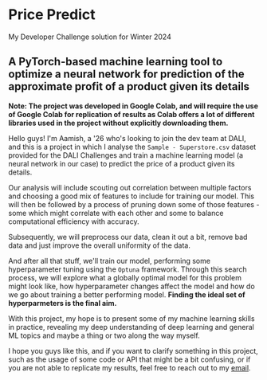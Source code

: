 # Price Predict
My Developer Challenge solution for Winter 2024

## A PyTorch-based machine learning tool to optimize a neural network for prediction of the approximate profit of a product given its details

**Note: The project was developed in Google Colab, and will require the use of Google Colab for replication of results as Colab offers a lot of different libraries used in the project without explicitly downloading them.**

Hello guys! I'm Aamish, a '26 who's looking to join the dev team at DALI, and this is a project in which I analyse the `Sample - Superstore.csv` dataset provided for the DALI Challenges and train a machine learning model (a neural network in our case) to predict the price of a product given its details.

Our analysis will include scouting out correlation between multiple factors and choosing a good mix of features to include for training our model. This will then be followed by a process of pruning down some of those features - some which might correlate with each other and some to balance computational efficiency with accuracy.

Subsequently, we will preprocess our data, clean it out a bit, remove bad data and just improve the overall uniformity of the data.

And after all that stuff, we'll train our model, performing some hyperparameter tuning using the `Optuna` framework. Through this search process, we will explore what a globally optimal model for this problem might look like, how hyperparameter changes affect the model and how do we go about training a better performing model. **Finding the ideal set of hyperparmeters is the final aim.**

With this project, my hope is to present some of my machine learning skills in practice, revealing my deep understanding of deep learning and general ML topics and maybe a thing or two along the way myself.

I hope you guys like this, and if you want to clarify something in this project, such as the usage of some code or API that might be a bit confusing, or if you are not able to replicate my results, feel free to reach out to my [email](mailto:aamish.a.beg.26@dartmouth.edu).

